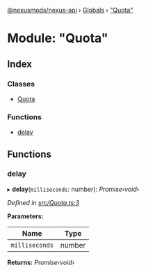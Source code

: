 [@nexusmods/nexus-api](../README.md) › [Globals](../globals.md) › ["Quota"](_quota_.md)

# Module: "Quota"

## Index

### Classes

* [Quota](../classes/_quota_.quota.md)

### Functions

* [delay](_quota_.md#delay)

## Functions

###  delay

▸ **delay**(`milliseconds`: number): *Promise‹void›*

*Defined in [src/Quota.ts:3](https://github.com/Nexus-Mods/node-nexus-api/blob/3265db7/src/Quota.ts#L3)*

**Parameters:**

Name | Type |
------ | ------ |
`milliseconds` | number |

**Returns:** *Promise‹void›*
